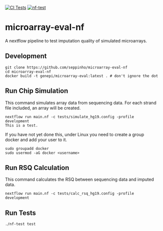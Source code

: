 [![CI Tests](https://github.com/genepi/microarray-eval-nf/actions/workflows/ci-tests.yml/badge.svg)](https://github.com/genepi/microarray-eval-nf/actions/workflows/ci-tests.yml)
[![nf-test](https://img.shields.io/badge/tested_with-nf--test-337ab7.svg)](https://github.com/askimed/nf-test)

# microarray-eval-nf

A nextflow pipeline to test imputation quality of simulated microarrays.

## Development
```
git clone https://github.com/seppinho/microarray-eval-nf
cd microarray-eval-nf
docker build -t genepi/microarray-eval:latest . # don't ignore the dot
```

## Run Chip Simulation
This command simulates array data from sequencing data. For each strand file included, an array will be created. 
```
nextflow run main.nf -c tests/simulate_hg19.config -profile development
This is a test.
```
If you have not yet done this, under Linux you need to create a group docker and add your user to it.
```
sudo groupadd docker
sudo usermod -aG docker <username>
```


## Run RSQ Calculation
This command calculates the RSQ between sequencing data and imputed data. 
```
nextflow run main.nf -c tests/calc_rsq_hg19.config -profile development
```

## Run Tests
````
./nf-test test
